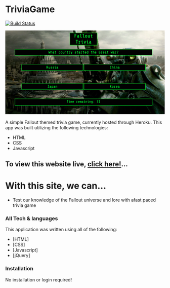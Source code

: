 # TriviaGame

[![Build Status](https://travis-ci.org/joemccann/dillinger.svg?branch=master)](https://travis-ci.org/joemccann/dillinger)

![Demoimg](./assets/images/demo.png)

A simple Fallout themed trivia game, currently hosted through Heroku.  This app was built utilizing the following technologies:

  - HTML
  - CSS
  - Javascript

## To view this website live, [click here!](https://connorbreault.github.io/TriviaGame/)...

# With this site, we can...

  - Test our knowledge of the Fallout universe and lore with afast paced trivia game

### All Tech & languages

This application was written using all of the following:

* [HTML]
* [CSS]
* [Javascript]
* [jQuery]


### Installation

No installation or login required!